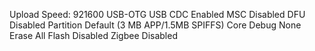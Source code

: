 Upload Speed: 921600
USB-OTG
USB CDC Enabled
MSC Disabled
DFU Disabled
Partition Default (3 MB APP/1.5MB SPIFFS)
Core Debug None
Erase All Flash Disabled
Zigbee Disabled
